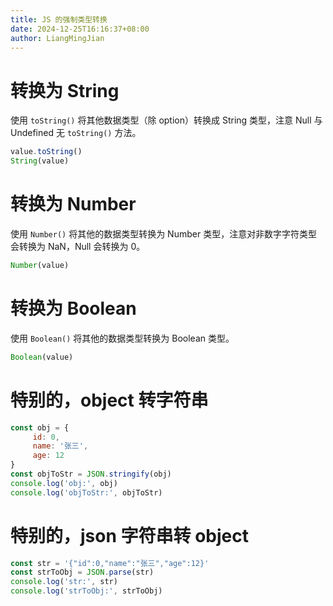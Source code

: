 ```yaml
---
title: JS 的强制类型转换
date: 2024-12-25T16:16:37+08:00
author: LiangMingJian
---
```


# 转换为 String

使用 `toString()` 将其他数据类型（除 option）转换成 String 类型，注意 Null 与 Undefined 无 `toString()` 方法。

```javascript
value.toString()
String(value)
```

# 转换为 Number

使用 `Number()` 将其他的数据类型转换为 Number 类型，注意对非数字字符类型会转换为 NaN，Null 会转换为 0。

```javascript
Number(value)
```

# 转换为 Boolean

使用 `Boolean()` 将其他的数据类型转换为 Boolean 类型。

```javascript
Boolean(value)
```

# 特别的，object 转字符串

```javascript
const obj = {
     id: 0,
     name: '张三',
     age: 12
}
const objToStr = JSON.stringify(obj)
console.log('obj:', obj)
console.log('objToStr:', objToStr)
```

# 特别的，json 字符串转 object

```javascript
const str = '{"id":0,"name":"张三","age":12}'
const strToObj = JSON.parse(str)
console.log('str:', str)
console.log('strToObj:', strToObj)
```
